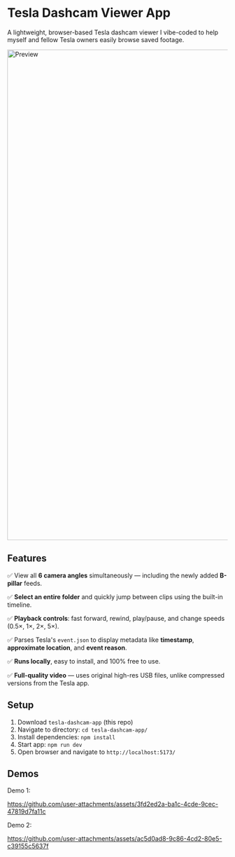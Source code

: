 # Tesla Dashcam Viewer App

A lightweight, browser-based Tesla dashcam viewer I vibe-coded to help myself and fellow Tesla owners easily browse saved footage.

<img width="1792" height="1120" alt="Preview" src="https://github.com/user-attachments/assets/d50debb5-c587-41dd-8a4a-9a8f48c90d09" />


## Features

✅ View all **6 camera angles** simultaneously — including the newly added **B-pillar** feeds.

✅ **Select an entire folder** and quickly jump between clips using the built-in timeline.

✅ **Playback controls**: fast forward, rewind, play/pause, and change speeds (0.5×, 1×, 2×, 5×).

✅ Parses Tesla's `event.json` to display metadata like **timestamp**, **approximate location**, and **event reason**.

✅ **Runs locally**, easy to install, and 100% free to use.

✅ **Full-quality video** — uses original high-res USB files, unlike compressed versions from the Tesla app.

## Setup

1. Download `tesla-dashcam-app` (this repo)
2. Navigate to directory: `cd tesla-dashcam-app/`
3. Install dependencies: `npm install`
4. Start app: `npm run dev`
5. Open browser and navigate to `http://localhost:5173/`



## Demos


Demo 1:

https://github.com/user-attachments/assets/3fd2ed2a-ba1c-4cde-9cec-47819d7fa11c

Demo 2:

https://github.com/user-attachments/assets/ac5d0ad8-9c86-4cd2-80e5-c39155c5637f

